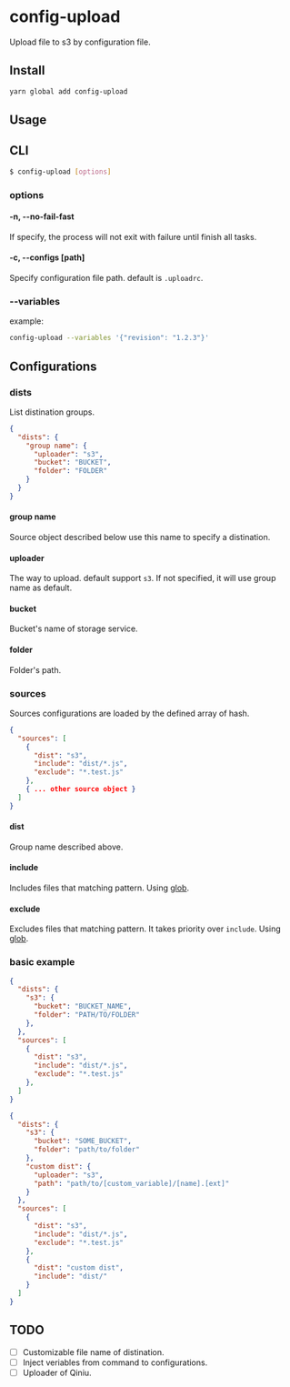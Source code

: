 # config-upload

Upload file to s3 by configuration file.

## Install

```sh
yarn global add config-upload
```

## Usage

## CLI
```sh
$ config-upload [options]
```

### options

#### -n, --no-fail-fast
If specify, the process will not exit with failure until finish all tasks.

#### -c, --configs [path]
Specify configuration file path. default is `.uploadrc`.

### --variables

example:

```sh
config-upload --variables '{"revision": "1.2.3"}'
```

## Configurations

### dists
List distination groups.

```json
{
  "dists": {
    "group name": {
      "uploader": "s3",
      "bucket": "BUCKET",
      "folder": "FOLDER"
    }
  }
}
```

#### group name
Source object described below use this name to specify a distination.

#### uploader
The way to upload. default support `s3`. If not specified, it will use group name as default.

#### bucket
Bucket's name of storage service.

#### folder
Folder's path.

### sources
Sources configurations are loaded by the defined array of hash.

```json
{
  "sources": [
    {
      "dist": "s3",
      "include": "dist/*.js",
      "exclude": "*.test.js"
    },
    { ... other source object }
  ]
}
```

#### dist
Group name described above.

#### include
Includes files that matching pattern. Using [glob].

#### exclude
Excludes files that matching pattern. It takes priority over `include`. Using [glob].

### basic example
```json
{
  "dists": {
    "s3": {
      "bucket": "BUCKET_NAME",
      "folder": "PATH/TO/FOLDER"
    },
  },
  "sources": [
    {
      "dist": "s3",
      "include": "dist/*.js",
      "exclude": "*.test.js"
    },
  ]
}
```

```json
{
  "dists": {
    "s3": {
      "bucket": "SOME_BUCKET",
      "folder": "path/to/folder"
    },
    "custom dist": {
      "uploader": "s3",
      "path": "path/to/[custom_variable]/[name].[ext]"
    }
  },
  "sources": [
    {
      "dist": "s3",
      "include": "dist/*.js",
      "exclude": "*.test.js"
    },
    {
      "dist": "custom dist",
      "include": "dist/"
    }
  ]
}
```

## TODO
- [ ] Customizable file name of distination.
- [ ] Inject veriables from command to configurations.
- [ ] Uploader of Qiniu.

[glob]: https://en.wikipedia.org/wiki/Glob_(programming)
